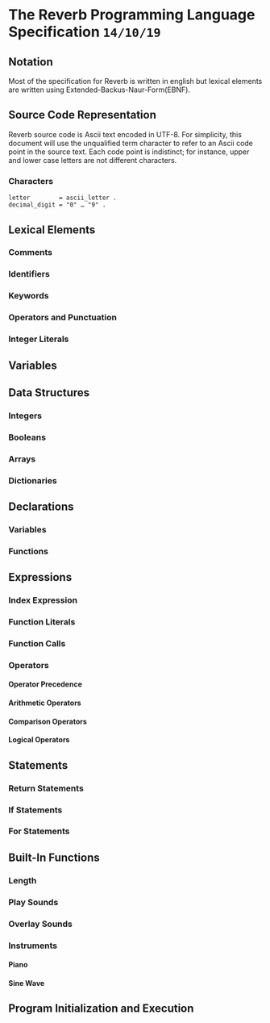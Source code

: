 # The Reverb Programming Language Specification `14/10/19`
## Notation
Most of the specification for Reverb is written in english but lexical elements are written using Extended-Backus-Naur-Form(EBNF).
## Source Code Representation
Reverb source code is Ascii text encoded in UTF-8.
For simplicity, this document will use the unqualified term character to refer to an Ascii code point in the source text.
Each code point is indistinct; for instance, upper and lower case letters are not different characters.
### Characters
```
letter        = ascii_letter .
decimal_digit = "0" … "9" .
```
## Lexical Elements
### Comments
### Identifiers
### Keywords
### Operators and Punctuation
### Integer Literals
## Variables
## Data Structures
### Integers
### Booleans
### Arrays
### Dictionaries
## Declarations
### Variables
### Functions
## Expressions
### Index Expression
### Function Literals
### Function Calls
### Operators
#### Operator Precedence
#### Arithmetic Operators
#### Comparison Operators
#### Logical Operators
## Statements
### Return Statements
### If Statements
### For Statements
## Built-In Functions
### Length
### Play Sounds
### Overlay Sounds
### Instruments
#### Piano
#### Sine Wave
## Program Initialization and Execution